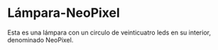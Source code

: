 # Lámpara-NeoPixel
Esta es una lámpara con un circulo de veinticuatro leds en su interior, denominado NeoPixel. 
